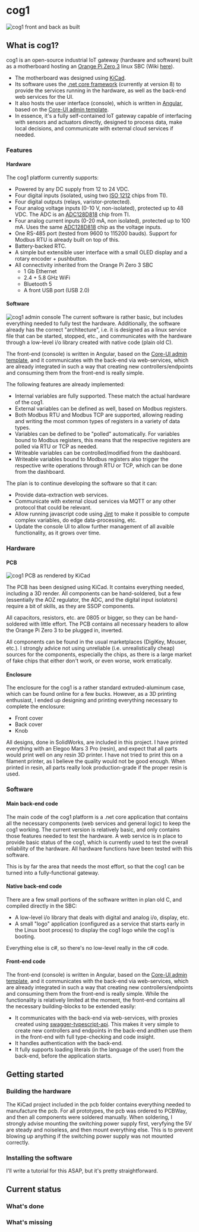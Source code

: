 # cog1
![cog1 front and back as built](docs/images/picture_1.jpg)

## What is cog1?
cog1 is an open-source industrial IoT gateway (hardware and software) built as a motherboard hosting an [Orange Pi Zero 3](http://www.orangepi.org/html/hardWare/computerAndMicrocontrollers/details/Orange-Pi-Zero-3.html) linux SBC (Wiki [here](http://www.orangepi.org/orangepiwiki/index.php/Orange_Pi_Zero_3)).
- The motherboard was designed using [KiCad](https://www.kicad.org/).
- Its software uses the [.net core framework](https://dotnet.microsoft.com/) (currently at version 8) to provide the services running in the hardware, as well as the back-end web services for the UI.
- It also hosts the user interface (console), which is written  in [Angular](https://angular.dev/), based on the [Core-UI admin template](https://coreui.io/product/free-angular-admin-template/).
- In essence, it's a fully self-contained IoT gateway capable of interfacing with sensors and actuators directly, designed to process data, make local decisions, and communicate with external cloud services if needed.

### Features

#### Hardware
The cog1 platform currently supports:
- Powered by any DC supply from 12 to 24 VDC.
- Four digital inputs (isolated, using two [ISO 1212](https://www.ti.com/lit/ds/symlink/iso1212.pdf) chips from TI).
- Four digital outputs (relays, varistor-protected).
- Four analog voltage inputs (0-10 V, non-isolated), protected up to 48 VDC. The ADC is an [ADC128D818](https://www.ti.com/lit/ds/symlink/adc128d818.pdf) chip from TI.
- Four analog current inputs (0-20 mA, non isolated), protected up to 100 mA. Uses the same [ADC128D818](https://www.ti.com/lit/ds/symlink/adc128d818.pdf) chip as the voltage inputs.
- One RS-485 port (tested from 9600 to 115200 bauds). Support for Modbus RTU is already built on top of this.
- Battery-backed RTC.
- A simple but extensible user interface with a small OLED display and a rotary encoder + pushbutton.
- All connectivity inherited from the Orange Pi Zero 3 SBC
  - 1 Gb Ethernet
  - 2.4 + 5.8 GHz WiFi
  - Bluetooth 5
  - A front USB port (USB 2.0)

#### Software
![cog1 admin console](docs/images/console-1.png)
The current software is rather basic, but includes everything needed to fully test the hardware. Additionally, the software already has the correct "architecture", i.e. it is designed as a linux service file that can be started, stopped, etc., and communicates with the hardware through a low-level i/o library created with native code (plain old C).

The front-end (console) is written in Angular, based on the [Core-UI admin template](https://coreui.io/product/free-angular-admin-template/), and it communicates with the back-end via web-services, which are already integrated in such a way that creating new controllers/endpoints and consuming them from the front-end is really simple. 

The following features are already implemented:
- Internal variables are fully supported. These match the actual hardware of the cog1.
- External variables can be defined as well, based on Modbus registers.
- Both Modbus RTU and Modbus TCP are supported, allowing reading and writing the most common types of registers in a variety of data types.
- Variables can be defined to be "polled" automatically. For variables bound to Modbus registers, this means that the respective registers are polled via RTU or TCP as needed.
- Writeable variables can be controlled/modified from the dashboard.
- Writeable variables bound to Modbus registers also trigger the respective write operations through RTU or TCP, which can be done from the dashboard.

The plan is to continue developing the software so that it can:
- Provide data-extraction web services.
- Communicate with external cloud services via MQTT or any other protocol that could be relevant.
- Allow running javascript code using [Jint](https://github.com/sebastienros/jint) to make it possible to compute complex variables, do edge data-processing, etc.
- Update the console UI to allow further management of all avaible functionality, as it grows over time.

### Hardware
#### PCB
![cog1 PCB as rendered by KiCad](docs/images/picture_2.jpg)

The PCB has been designed using KiCad. It contains everything needed, including a 3D render. All components can be hand-soldered, but a few (essentially the AOZ regulator, the ADC, and the digital input isolators) require a bit of skills, as they are SSOP components. 

All capacitors, resistors, etc. are 0805 or bigger, so they can be hand-soldered with little effort. The PCB contains all necessary headers to allow the Orange Pi Zero 3 to be plugged in, inverted.

All components can be found in the usual marketplaces (DigiKey, Mouser, etc.). I strongly advice not using unreliable (i.e. unrealistically cheap) sources for the components, especially the chips, as there is a large market of fake chips that either don't work, or even worse, work erratically.

#### Enclosure
The enclosure for the cog1 is a rather standard extruded-aluminum case, which can be found online for a few bucks. However, as a 3D printing enthusiast, I ended up designing and printing everything necessary to complete the enclosure:
- Front cover
- Back cover
- Knob

All designs, done in SolidWorks, are included in this project. I have printed everything with an Elegoo Mars 3 Pro (resin), and expect that all parts would print well on any resin 3D printer. I have not tried to print this on a filament printer, as I believe the quality would not be good enough. When printed in resin, all parts really look production-grade if the proper resin is used.

### Software
#### Main back-end code
The main code of the cog1 platform is a .net core application that contains all the necessary components (web services and general logic) to keep the cog1 working. The current version is relatively basic, and only contains those features needed to test the hardware. A web service is in place to provide basic status of the cog1, which is currently used to test the overall reliability of the hardware. All hardware functions have been tested with this software.

This is by far the area that needs the most effort, so that the cog1 can be turned into a fully-functional gateway.

#### Native back-end code
There are a few small portions of the software written in plan old C, and compiled directly in the SBC:
- A low-level i/o library that deals with digital and analog i/o, display, etc.
- A small "logo" application (configured as a service that starts early in the Linux boot process) to display the cog1 logo while the cog1 is booting.

Everything else is c#, so there's no low-level really in the c# code. 

#### Front-end code
The front-end (console) is written in Angular, based on the [Core-UI admin template](https://coreui.io/product/free-angular-admin-template/), and it communicates with the back-end via web-services, which are already integrated in such a way that creating new controllers/endpoints and consuming them from the front-end is really simple. While the functionality is relatively limited at the moment, the front-end contains all the necessary building-blocks to be extended easily:
- It communicates with the back-end via web-services, with proxies created using [swagger-typescript-api](https://github.com/acacode/swagger-typescript-api). This makes it very simple to create new controllers and endpoints in the back-end andthen use them in the front-end with full type-checking and code insight.
- It handles authentication with the back-end.
- It fully supports loading literals (in the language of the user) from the back-end, before the application starts.

## Getting started
### Building the hardware
The KiCad project included in the pcb folder contains everything needed to manufacture the pcb. For all prototypes, the pcb was ordered to PCBWay, and then all components were soldered manually. When soldering, I strongly advise mounting the switching power supply first, veryfying the 5V are steady and noiseless, and then mount everything else. This is to prevent blowing up anything if the switching power supply was not mounted correctly.

### Installing the software
I'll write a tutorial for this ASAP, but it's pretty straightforward.

## Current status
### What's done
### What's missing
